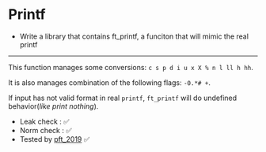 # Printf
 - Write a library that contains ft_printf, a funciton that will mimic the real printf

----
This function manages some conversions: `c s p d i u x X % n l ll h hh`. 

It is also manages combination of the following flags: `-0.*# +`.

If input has not valid format in real `printf`, `ft_printf` will do undefined behavior(*like print nothing*).

 - Leak check : ✅
 - Norm check : ✅
 - Tested by [pft_2019](https://github.com/cclaude42/PFT_2019) ✅
